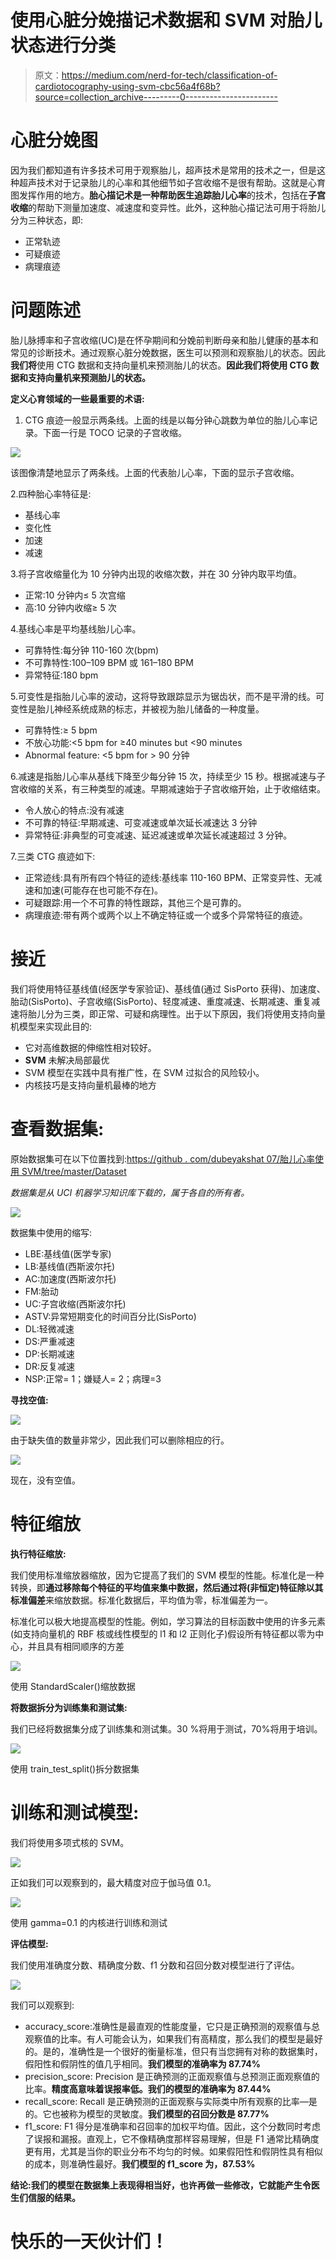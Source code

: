 # 使用心脏分娩描记术数据和 SVM 对胎儿状态进行分类

> 原文：<https://medium.com/nerd-for-tech/classification-of-cardiotocography-using-svm-cbc56a4f68b?source=collection_archive---------0----------------------->

# **心脏分娩图**

因为我们都知道有许多技术可用于观察胎儿，超声技术是常用的技术之一，但是这种超声技术对于记录胎儿的心率和其他细节如子宫收缩不是很有帮助。这就是心育图发挥作用的地方。**胎心描记术是一种帮助医生追踪胎儿心率**的技术，包括在**子宫收缩**的帮助下测量加速度、减速度和变异性。此外，这种胎心描记法可用于将胎儿分为三种状态，即:

*   正常轨迹
*   可疑痕迹
*   病理痕迹

# **问题陈述**

胎儿脉搏率和子宫收缩(UC)是在怀孕期间和分娩前判断母亲和胎儿健康的基本和常见的诊断技术。通过观察心脏分娩数据，医生可以预测和观察胎儿的状态。因此**我们将**使用 CTG 数据和支持向量机来预测胎儿的状态。**因此我们将使用 CTG 数据和支持向量机来预测胎儿的状态。**

**定义心育领域的一些最重要的术语:**

1.  CTG 痕迹一般显示两条线。上面的线是以每分钟心跳数为单位的胎儿心率记录。下面一行是 TOCO 记录的子宫收缩。

![](img/86c14215ba260e4e3ae1b43b57e81a51.png)

该图像清楚地显示了两条线。上面的代表胎儿心率，下面的显示子宫收缩。

2.四种胎心率特征是:

*   基线心率
*   变化性
*   加速
*   减速

3.将子宫收缩量化为 10 分钟内出现的收缩次数，并在 30 分钟内取平均值。

*   正常:10 分钟内≤ 5 次宫缩
*   高:10 分钟内收缩≥ 5 次

4.基线心率是平均基线胎儿心率。

*   可靠特性:每分钟 110-160 次(bpm)
*   不可靠特性:100–109 BPM 或 161–180 BPM
*   异常特征:180 bpm

5.可变性是指胎儿心率的波动，这将导致跟踪显示为锯齿状，而不是平滑的线。可变性是胎儿神经系统成熟的标志，并被视为胎儿储备的一种度量。

*   可靠特性:≥ 5 bpm
*   不放心功能:<5 bpm for ≥40 minutes but <90 minutes
*   Abnormal feature: <5 bpm for > 90 分钟

6.减速是指胎儿心率从基线下降至少每分钟 15 次，持续至少 15 秒。根据减速与子宫收缩的关系，有三种类型的减速。早期减速始于子宫收缩开始，止于收缩结束。

*   令人放心的特点:没有减速
*   不可靠的特征:早期减速、可变减速或单次延长减速达 3 分钟
*   异常特征:非典型的可变减速、延迟减速或单次延长减速超过 3 分钟。

7.三类 CTG 痕迹如下:

*   正常迹线:具有所有四个特征的迹线:基线率 110-160 BPM、正常变异性、无减速和加速(可能存在也可能不存在)。
*   可疑跟踪:用一个不可靠的特性跟踪，其他三个是可靠的。
*   病理痕迹:带有两个或两个以上不确定特征或一个或多个异常特征的痕迹。

# **接近**

我们将使用特征基线值(经医学专家验证)、基线值(通过 SisPorto 获得)、加速度、胎动(SisPorto)、子宫收缩(SisPorto)、轻度减速、重度减速、长期减速、重复减速将胎儿分为三类，即正常、可疑和病理性。出于以下原因，我们将使用支持向量机模型来实现此目的:

*   它对高维数据的伸缩性相对较好。
*   **SVM** 未解决局部最优
*   SVM 模型在实践中具有推广性，在 SVM 过拟合的风险较小。
*   内核技巧是支持向量机最棒的地方

# **查看数据集:**

原始数据集可在以下位置找到:[https://github . com/dubeyakshat 07/胎儿心率使用 SVM/tree/master/Dataset](https://github.com/dubeyakshat07/Fetal-Heart-Rate-using-SVM/tree/master/Dataset)

*数据集是从 UCI 机器学习知识库下载的，属于各自的所有者。*

![](img/136ee4f8841162b219d4a4ad476b3fd1.png)

数据集中使用的缩写:

*   LBE:基线值(医学专家)
*   LB:基线值(西斯波尔托)
*   AC:加速度(西斯波尔托)
*   FM:胎动[](https://render.githubusercontent.com/view/ipynb?commit=7d71f777f687cbbc5497219c906891eb7e281808&enc_url=68747470733a2f2f7261772e67697468756275736572636f6e74656e742e636f6d2f6475626579616b7368617430372f466574616c2d48656172742d526174652d7573696e672d53564d2f376437316637373766363837636262633534393732313963393036383931656237653238313830382f4648522e6970796e623f746f6b656e3d414c4d5853484d4e4150454151454c475954494f365043365347355132&nwo=dubeyakshat07%2FFetal-Heart-Rate-using-SVM&path=FHR.ipynb&repository_id=254860563&repository_type=Repository#FM:----foetal-movement-(SisPorto))
*   UC:子宫收缩(西斯波尔托)
*   ASTV:异常短期变化的时间百分比(SisPorto)
*   DL:轻微减速
*   DS:严重减速
*   DP:长期减速
*   DR:反复减速
*   NSP:正常= 1；嫌疑人= 2；病理=3

**寻找空值:**

![](img/c6270e31bb4805b3c40236d0bf754c39.png)

由于缺失值的数量非常少，因此我们可以删除相应的行。

![](img/4de29099e27cfb16b04a25b5085d5659.png)

现在，没有空值。

# **特征缩放**

**执行特征缩放:**

我们使用标准缩放器缩放，因为它提高了我们的 SVM 模型的性能。标准化是一种转换，即**通过移除每个特征的平均值来集中数据，然后通过将(非恒定)特征除以其标准偏差**来缩放数据。标准化数据后，平均值为零，标准偏差为一。

标准化可以极大地提高模型的性能。例如，学习算法的目标函数中使用的许多元素(如支持向量机的 RBF 核或线性模型的 l1 和 l2 正则化子)假设所有特征都以零为中心，并且具有相同顺序的方差

![](img/120a92ddb3bb9bb7fb406a84048a115d.png)

使用 StandardScaler()缩放数据

**将数据拆分为训练集和测试集:**

我们已经将数据集分成了训练集和测试集。30 %将用于测试，70%将用于培训。

![](img/6f47b1553892dd490dca1d0a8fde9685.png)

使用 train_test_split()拆分数据集

# **训练和测试模型:**

我们将使用多项式核的 SVM。

![](img/534770fea8ecd121229f5ddf2dba3fe7.png)

正如我们可以观察到的，最大精度对应于伽马值 0.1。

![](img/2d0ec2ccb8a35f868fd481ed428c9714.png)

使用 gamma=0.1 的内核进行训练和测试

**评估模型:**

我们使用准确度分数、精确度分数、f1 分数和召回分数对模型进行了评估。

![](img/f5a598c3f9e46ce0920aeef9992754f6.png)

我们可以观察到:

*   accuracy_score:准确性是最直观的性能度量，它只是正确预测的观察值与总观察值的比率。有人可能会认为，如果我们有高精度，那么我们的模型是最好的。是的，准确性是一个很好的衡量标准，但只有当您拥有对称的数据集时，假阳性和假阴性的值几乎相同。**我们模型的准确率为 87.74%**
*   precision_score: Precision 是正确预测的正面观察值与总预测正面观察值的比率。**精度高意味着误报率低。我们的模型的准确率为 87.44%**
*   recall_score: Recall 是正确预测的正面观察与实际类中所有观察的比率—是的。它也被称为模型的灵敏度。**我们模型的召回分数是 87.77%**
*   f1_score: F1 得分是准确率和召回率的加权平均值。因此，这个分数同时考虑了误报和漏报。直观上，它不像精确度那样容易理解，但是 F1 通常比精确度更有用，尤其是当你的职业分布不均匀的时候。如果假阳性和假阴性具有相似的成本，则准确性最好。**我们模型的 f1_score 为，87.53%**

**结论:我们的模型在数据集上表现得相当好，也许再做一些修改，它就能产生令医生们信服的结果。**

# **快乐的一天伙计们！**